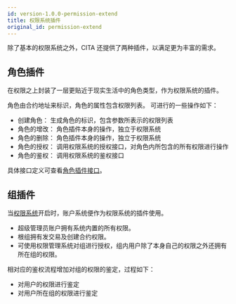```yaml
---
id: version-1.0.0-permission-extend
title: 权限系统插件
original_id: permission-extend
---
```


除了基本的权限系统之外，CITA 还提供了两种插件，以满足更为丰富的需求。

## 角色插件

在权限之上封装了一层更贴近于现实生活中的角色类型，作为权限系统的插件。

角色由合约地址来标识，角色的属性包含权限列表。 可进行的一些操作如下：

* 创建角色： 生成角色的标识，包含参数所表示的权限列表
* 角色的增改： 角色插件本身的操作，独立于权限系统
* 角色的删除： 角色插件本身的操作，独立于权限系统
* 角色的授权： 调用权限系统的授权接口，对角色内所包含的所有权限进行操作
* 角色的鉴权： 调用权限系统的鉴权接口

具体接口定义可查看[角色插件接口](../sys-contract-interface/interface#newrole)。

## 组插件

当[权限系统](./permission)开启时，账户系统便作为权限系统的插件使用。

* 超级管理员账户拥有系统内置的所有权限。
* 根组拥有发交易及创建合约权限。
* 可使用权限管理系统对组进行授权，组内用户除了本身自己的权限之外还拥有所在组的权限。

相对应的鉴权流程增加对组的权限的鉴定，过程如下：

* 对用户的权限进行鉴定
* 对用户所在组的权限进行鉴定